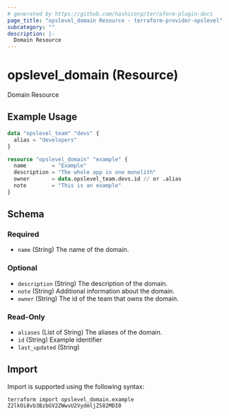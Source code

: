 ```yaml
---
# generated by https://github.com/hashicorp/terraform-plugin-docs
page_title: "opslevel_domain Resource - terraform-provider-opslevel"
subcategory: ""
description: |-
  Domain Resource
---
```


# opslevel_domain (Resource)

Domain Resource

## Example Usage

```terraform
data "opslevel_team" "devs" {
  alias = "developers"
}

resource "opslevel_domain" "example" {
  name        = "Example"
  description = "The whole app in one monolith"
  owner       = data.opslevel_team.devs.id // or .alias
  note        = "This is an example"
}
```

<!-- schema generated by tfplugindocs -->
## Schema

### Required

- `name` (String) The name of the domain.

### Optional

- `description` (String) The description of the domain.
- `note` (String) Additional information about the domain.
- `owner` (String) The id of the team that owns the domain.

### Read-Only

- `aliases` (List of String) The aliases of the domain.
- `id` (String) Example identifier
- `last_updated` (String)

## Import

Import is supported using the following syntax:

```shell
terraform import opslevel_domain.example Z2lkOi8vb3BzbGV2ZWwvU2VydmljZS82MDI0
```
